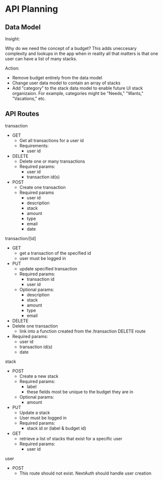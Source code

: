 # API Planning

## Data Model

Insight:

Why do we need the concept of a budget? This adds uneccesary complexity and lookups in the app when in reality all that matters is that one user can have a list of many stacks. 

Action:
- Remove budget entirely from the data model
- Change user data model to contain an array of stacks
- Add "category" to the stack data model to enable future UI stack organizaion. For example, categories might be "Needs," "Wants," "Vacations," etc.

## API Routes

transaction
- GET
  - Get all transactions for a user id
  - Requirements:
    - user id
- DELETE
  - Delete one or many transactions
  - Required params:
    - user id
    - transaction id(s)
- POST
  - Create one transaction
  - Required params
    - user id
    - description
    - stack 
    - amount 
    - type 
    - email 
    - date

transaction/[id]
- GET 
  - get a transaction of the specified id 
  - user must be logged in 
- PUT
  - update specified transaction
  - Required params:
    - transaction id
    - user id
  - Optional params:
    - description
    - stack 
    - amount 
    - type 
    - email 
 - DELETE
  - Delete one transaction
    - link into a function created from the /transaction DELETE route
  - Required params:
    - user id
    - transaction id(s)
    - date

stack
- POST
  - Create a new stack
  - Required params:
    - label
    - these fields most be unique to the budget they are in
  - Optional params:
    - amount
- PUT
  - Update a stack
  - User must be logged in
  - Required params:
    - stack id or (label & budget id)
- GET
  - retrieve a list of stacks that exist for a specific user
  - Required params:
    - user id

user
- POST
  - This route should not exist. NextAuth should handle user creation
  

